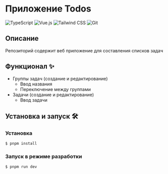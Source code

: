# Приложение Todos

![TypeScript](https://img.shields.io/badge/TypeScript-3178C6?style=for-the-badge&logo=typescript&logoColor=white)
![Vue.js](https://img.shields.io/badge/Vue.js-4FC08D?style=for-the-badge&logo=vue.js&logoColor=white)
![Tailwind CSS](https://img.shields.io/badge/Tailwind_CSS-06B6D4?style=for-the-badge&logo=tailwind-css&logoColor=white)
![Git](https://img.shields.io/badge/Git-F05032?style=for-the-badge&logo=git&logoColor=white)

## Описание

Репозиторий содержит веб приложение для составления списков задач

## Функционал ✨

- Группы задач (создание и редактирование)
  - Ввод названия
  - Переключение между группами
- Задачи (создание и редактирование)
  - Ввод задачи

## Установка и запуск 🛠️

### Установка

```bash
$ pnpm install
```

### Запуск в режиме разработки

```bash
$ pnpm run dev
```

